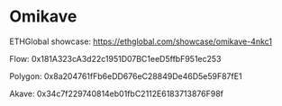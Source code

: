 # Omikave
ETHGlobal showcase: https://ethglobal.com/showcase/omikave-4nkc1

Flow: 0x181A323cA3d22c1951D07BC1eeD5ffbF951ec253

Polygon: 0x8a204761fFb6eDD676eC28849De46D5e59F87fE1

Akave: 0x34c7f229740814eb01fbC2112E6183713876F98f
